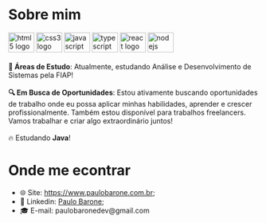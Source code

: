 # Sobre mim

<div>
  <img src="https://cdn.jsdelivr.net/gh/devicons/devicon/icons/html5/html5-original.svg" width="52" height="40" alt="html5 logo" title="HTML5"  />
  <img src="https://cdn.jsdelivr.net/gh/devicons/devicon/icons/css3/css3-original.svg" width="52" height="40" alt="css3 logo" title="CSS3" />
  <img src="https://cdn.jsdelivr.net/gh/devicons/devicon/icons/javascript/javascript-original.svg" width="52" height="40" alt="javascript logo" title="JavaScript" />
  <img src="https://cdn.jsdelivr.net/gh/devicons/devicon/icons/typescript/typescript-plain.svg" width="52" height="40" alt="typescript logo" title="TypeScript" />
  <img src="https://cdn.jsdelivr.net/gh/devicons/devicon/icons/react/react-original.svg" width="52" height="40" alt="react logo" title="ReactJs" />
  <img src="https://cdn.jsdelivr.net/gh/devicons/devicon/icons/nodejs/nodejs-original.svg" width="52" height="40" alt="nodejs logo" title="Node.js" />
</div>

</br>

<div>
  <div><b>📖 Áreas de Estudo</b>: Atualmente, estudando Análise e Desenvolvimento de Sistemas pela FIAP!</div>
  <br />
  <div><b>🔍 Em Busca de Oportunidades</b>: Estou ativamente buscando oportunidades de trabalho onde eu possa aplicar minhas habilidades, aprender e crescer profissionalmente. Também estou disponível para trabalhos freelancers. Vamos trabalhar e criar algo extraordinário juntos!</div>
  <br />
  <div>🔥 Estudando <b>Java</b>!</div>
</div>

# Onde me econtrar

<ul>
  <li>🌐 Site: <a href="https://www.paulobarone.com.br">https://www.paulobarone.com.br</a>;</li>
  <li>📄 Linkedin: <a href="https://www.linkedin.com/in/paulobarone/">Paulo Barone</a>;</li>
  <li>‍🎓 E-mail: paulobaronedev@gmail.com</li>
</ul>
